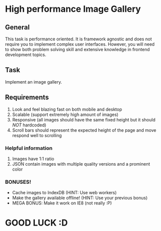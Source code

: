 # High performance Image Gallery

## General

This task is performance oriented. It is framework agnostic and does not require you to implement 
complex user interfaces. However, you will need to show both problem solving skill and extensive knowledge in frontend development topics.  
     
## Task
Implement an image gallery. 

## Requirements
1. Look and feel blazing fast on both mobile and desktop
2. Scalable (support extremely high amount of images)
3. Responsive (all images should have the same fixed height but it should *NOT* hardcoded)
5. Scroll bars should represent the expected height of the page and move respond well to scrolling

### Helpful information
1. Images have 1:1 ratio
2. JSON contain images with multiple quality versions and a prominent color

### BONUSES!
* Cache images to IndexDB (HINT: Use web workers)
* Make the gallery available offline! (HINT: Use your previous bonus)
* MEGA BONUS: Make it work on IE8 (not really :P)


# GOOD LUCK :D
